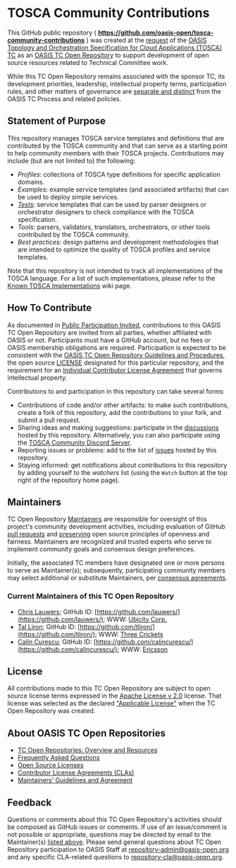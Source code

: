 # TOSCA Community Contributions

This GitHub public repository ( <b><a
href="https://github.com/oasis-open/tosca-community-contributions">https://github.com/oasis-open/tosca-community-contributions</a></b>
) was created at the <a
href="https://issues.oasis-open.org/browse/TCADMIN-2420"> request</a>
of the <a href="https://www.oasis-open.org/committees/tosca/">OASIS
Topology and Orchestration Specification for Cloud Applications
(TOSCA) TC</a> as an <a
href="https://www.oasis-open.org/resources/open-repositories/">OASIS
TC Open Repository</a> to support development of open source resources
related to Technical Committee work.

While this TC Open Repository remains associated with the sponsor TC,
its development priorities, leadership, intellectual property terms,
participation rules, and other matters of governance are <a
href="https://github.com/oasis-open/tosca-community-contributions/blob/master/CONTRIBUTING.md#governance-distinct-from-oasis-tc-process">separate
and distinct</a> from the OASIS TC Process and related policies.

## Statement of Purpose

This repository manages TOSCA service templates and definitions that
are contributed by the TOSCA community and that can serve as a
starting point to help community members with their TOSCA
projects. Contributions may include (but are not limited to) the
following:

- *Profiles*: collections of TOSCA type definitions for specific
   application domains.
- *Examples*: example service templates (and associated artifacts)
   that can be used to deploy simple services.
- *[Tests](https://github.com/oasis-open/tosca-community-contributions/tests/README.md)*: service templates that can be used by parser designers or
   orchestrator designers to check compliance with the TOSCA
   specification.
- *Tools*: parsers, validators, translators, orchestrators, or other
   tools contributed by the TOSCA community.
- *Best practices*: design patterns and development methodologies that
   are intended to optimize the quality of TOSCA profiles and service
   templates.

Note that this repository is not intended to track all implementations
of the TOSCA language. For a list of such implementations, please
refer to the [Known TOSCA
Implementations](https://github.com/oasis-open/tosca-community-contributions/wiki/Known-TOSCA-Implementations)
wiki page.

## How To Contribute

As documented in [Public Participation
Invited](https://github.com/oasis-open/tosca-community-contributions/blob/master/CONTRIBUTING.md#public-participation-invited),
contributions to this OASIS TC Open Repository are invited from all
parties, whether affiliated with OASIS or not.  Participants must have
a GitHub account, but no fees or OASIS membership obligations are
required.  Participation is expected to be consistent with the <a
href="https://www.oasis-open.org/policies-guidelines/open-repositories">OASIS
TC Open Repository Guidelines and Procedures</a>, the open source <a
href="https://github.com/oasis-open/tosca-community-contributions/blob/master/LICENSE">LICENSE</a>
designated for this particular repository, and the requirement for an
<a
href="https://www.oasis-open.org/resources/open-repositories/cla/individual-cla">Individual
Contributor License Agreement</a> that governs intellectual property.

Contributions to and participation in this repository can take several
forms:

- Contributions of code and/or other artifacts: to make such
  contributions, create a fork of this repository, add the
  contributions to your fork, and submit a pull request.
- Sharing ideas and making suggestions: participate in the
  [discussions](https://github.com/oasis-open/tosca-community-contributions/discussions)
  hosted by this repository. Alternatively, you can also participate
  using the [TOSCA Community Discord
  Server](https://discord.gg/W4uJU3bTGd).
- Reporting issues or problems: add to the list of 
  [issues](https://github.com/oasis-open/tosca-community-contributions/issues)
  hosted by this repository.
- Staying informed: get notifications about contributions to this
  repository by adding yourself to the *watchers* list (using the
  `Watch` button at the top right of the repository home page).

## Maintainers

TC Open Repository <a href="https://www.oasis-open.org/resources/open-repositories/maintainers-guide">Maintainers</a> are responsible for oversight of this project's community development activities, including evaluation of GitHub <a href="https://github.com/oasis-open/tosca-community-contributions/blob/master/CONTRIBUTING.md#fork-and-pull-collaboration-model">pull requests</a> and <a href="https://www.oasis-open.org/policies-guidelines/open-repositories#repositoryManagement">preserving</a> open source principles of openness and fairness. Maintainers are recognized and trusted experts who serve to implement community goals and consensus design preferences.

Initially, the associated TC members have designated one or more
persons to serve as Maintainer(s); subsequently, participating
community members may select additional or substitute Maintainers, per
<a
href="https://www.oasis-open.org/resources/open-repositories/maintainers-guide#additionalMaintainers">consensus
agreements</a>.

### Current Maintainers of this TC Open Repository

- [Chris Lauwers](mailto:lauwers@ubicity.com); GitHub ID: [https://github.com/lauwers/](https://github.com/lauwers/); WWW: [Ubicity Corp.](http://www.ubicity.com/)
- [Tal Liron](mailto:tal.liron@threecrickets.com); GitHub ID: [https://github.com/tliron/](https://github.com/tliron/); WWW: [Three Crickets](http://threecrickets.com/)
- [Calin Curescu](mailto:calin.curescu@ericsson.com); GitHub ID: [https://github.com/calincurescu/](https://github.com/calincurescu/); WWW: [Ericsson](http://www.ericsson.com/)

## License

All contributions made to this TC Open Repository are subject to open
source license terms expressed in the <a
href="https://www.oasis-open.org/sites/www.oasis-open.org/files/Apache-LICENSE-2.0.txt">Apache
License v 2.0</a> license.  That license was selected as the declared
<a
href="https://www.oasis-open.org/resources/open-repositories/licenses">"Applicable
License"</a> when the TC Open Repository was created.

## About OASIS TC Open Repositories

- <a href="https://www.oasis-open.org/resources/open-repositories/">TC Open Repositories: Overview and Resources</a>
- <a href="https://www.oasis-open.org/resources/open-repositories/faq">Frequently Asked Questions</a>
- <a href="https://www.oasis-open.org/resources/open-repositories/licenses">Open Source Licenses</a>
- <a href="https://www.oasis-open.org/resources/open-repositories/cla">Contributor License Agreements (CLAs)</a>
- <a href="https://www.oasis-open.org/resources/open-repositories/maintainers-guide">Maintainers' Guidelines and Agreement</a>

## Feedback

Questions or comments about this TC Open Repository's activities should be composed as GitHub issues or comments. If use of an issue/comment is not possible or appropriate, questions may be directed by email to the Maintainer(s) <a href="#currentMaintainers">listed above</a>.  Please send general questions about TC Open Repository participation to OASIS Staff at <a href="mailto:repository-admin@oasis-open.org">repository-admin@oasis-open.org</a> and any specific CLA-related questions to <a href="mailto:repository-cla@oasis-open.org">repository-cla@oasis-open.org</a>.
